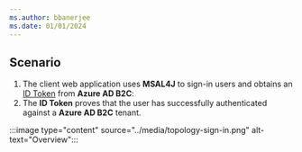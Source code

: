 ```yaml
---
ms.author: bbanerjee
ms.date: 01/01/2024
---
```


## Scenario

1. The client web application uses **MSAL4J** to sign-in users and obtains an [ID Token](/entra/identity-platform/id-tokens) from **Azure AD B2C**:
1. The **ID Token** proves that the user has successfully authenticated against a **Azure AD B2C** tenant.

:::image type="content" source="../media/topology-sign-in.png" alt-text="Overview":::

